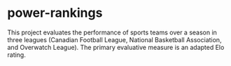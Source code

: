 # power-rankings
This project evaluates the performance of sports teams over a season in three leagues (Canadian Football League, National Basketball Association, and Overwatch League). The primary evaluative measure is an adapted Elo rating.
